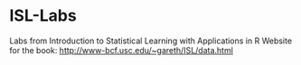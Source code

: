 # ISL-Labs
Labs from Introduction to Statistical Learning with Applications in R
Website for the book: http://www-bcf.usc.edu/~gareth/ISL/data.html
